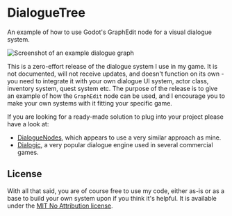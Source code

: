 # DialogueTree
An example of how to use Godot's GraphEdit node for a visual dialogue system.

![Screenshot of an example dialogue graph](https://github.com/user-attachments/assets/755d9b55-a6ad-4534-b687-d046f4802e59)

This is a zero-effort release of the dialogue system I use in my game. It is not documented, will not receive updates, and doesn't function on its own - you need to integrate it with your own dialogue UI system, actor class, inventory system, quest system etc. The purpose of the release is to give an example of how the `GraphEdit` node can be used, and I encourage you to make your own systems with it fitting your specific game.

If you are looking for a ready-made solution to plug into your project please have a look at:
- [DialogueNodes](https://github.com/nagidev/DialogueNodes), which appears to use a very similar approach as mine.
- [Dialogic](https://github.com/dialogic-godot/dialogic), a very popular dialogue engine used in several commercial games.

## License
With all that said, you are of course free to use my code, either as-is or as a base to build your own system upon if you think it's helpful. It is available under the [MIT No Attribution license](LICENSE.md).
